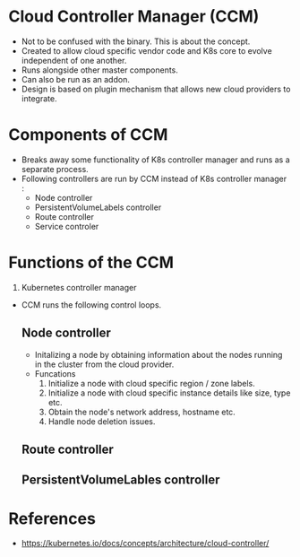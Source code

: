 # Cloud Controller Manager (CCM)
* Not to be confused with the binary. This is about the concept.
* Created to allow cloud specific vendor code and K8s core to evolve independent of one another.
* Runs alongside other master components.
* Can also be run as an addon.
* Design is based on plugin mechanism that allows new cloud providers to integrate.
# Components of CCM
* Breaks away some functionality of K8s controller manager and runs as a separate process.
* Following controllers are run by CCM instead of K8s controller manager : 
	* Node controller
	* PersistentVolumeLabels controller
	* Route controller
	* Service controler
# Functions of the CCM
1. Kubernetes controller manager
* CCM runs the following control loops.
	## Node controller
	* Initalizing a node by obtaining information about the nodes running in the cluster from the cloud provider.
	* Funcations
		1. Initialize a node with cloud specific region / zone labels.
		2. Initialize a node with cloud specific instance details like size, type etc.
		3. Obtain the node's network address, hostname etc.
		4. Handle node deletion issues.
	## Route controller
	## PersistentVolumeLables controller
# References
* https://kubernetes.io/docs/concepts/architecture/cloud-controller/

